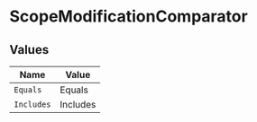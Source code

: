 # ScopeModificationComparator


## Values

| Name       | Value      |
| ---------- | ---------- |
| `Equals`   | Equals     |
| `Includes` | Includes   |